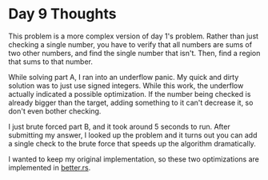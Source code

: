 # Day 9 Thoughts

This problem is a more complex version of day 1's problem. Rather than just
checking a single number, you have to verify that all numbers are sums of
two other numbers, and find the single number that isn't. Then, find a region
that sums to that number.

While solving part A, I ran into an underflow panic. My quick and dirty solution
was to just use signed integers. While this work, the underflow actually
indicated a possible optimization. If the number being checked is already bigger
than the target, adding something to it can't decrease it, so don't even bother
checking.

I just brute forced part B, and it took around 5 seconds to run. After submitting
my answer, I looked up the problem and it turns out you can add a single check
to the brute force that speeds up the algorithm dramatically.

I wanted to keep my original implementation, so these two optimizations are
implemented in [better.rs](better.rs).
